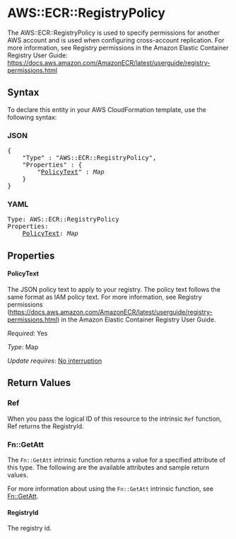 # AWS::ECR::RegistryPolicy

The AWS::ECR::RegistryPolicy is used to specify permissions for another AWS account and is used when configuring cross-account replication. For more information, see Registry permissions in the Amazon Elastic Container Registry User Guide: https://docs.aws.amazon.com/AmazonECR/latest/userguide/registry-permissions.html

## Syntax

To declare this entity in your AWS CloudFormation template, use the following syntax:

### JSON

<pre>
{
    "Type" : "AWS::ECR::RegistryPolicy",
    "Properties" : {
        "<a href="#policytext" title="PolicyText">PolicyText</a>" : <i>Map</i>
    }
}
</pre>

### YAML

<pre>
Type: AWS::ECR::RegistryPolicy
Properties:
    <a href="#policytext" title="PolicyText">PolicyText</a>: <i>Map</i>
</pre>

## Properties

#### PolicyText

The JSON policy text to apply to your registry. The policy text follows the same format as IAM policy text. For more information, see Registry permissions (https://docs.aws.amazon.com/AmazonECR/latest/userguide/registry-permissions.html) in the Amazon Elastic Container Registry User Guide.

_Required_: Yes

_Type_: Map

_Update requires_: [No interruption](https://docs.aws.amazon.com/AWSCloudFormation/latest/UserGuide/using-cfn-updating-stacks-update-behaviors.html#update-no-interrupt)

## Return Values

### Ref

When you pass the logical ID of this resource to the intrinsic `Ref` function, Ref returns the RegistryId.

### Fn::GetAtt

The `Fn::GetAtt` intrinsic function returns a value for a specified attribute of this type. The following are the available attributes and sample return values.

For more information about using the `Fn::GetAtt` intrinsic function, see [Fn::GetAtt](https://docs.aws.amazon.com/AWSCloudFormation/latest/UserGuide/intrinsic-function-reference-getatt.html).

#### RegistryId

The registry id.
